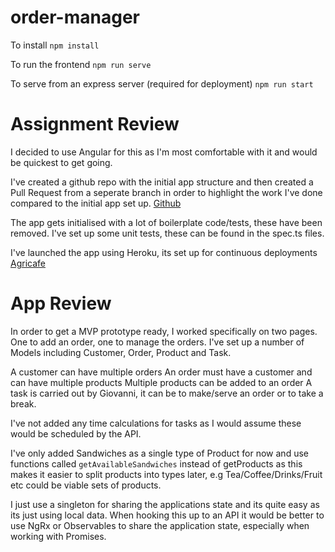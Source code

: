 # order-manager
 
To install
`npm install`

To run the frontend
`npm run serve`

To serve from an express server (required for deployment)
`npm run start`

# Assignment Review

[Github]: https://github.com/samc05991/order-manager/pulls?q=is%3Apr+is%3Aclosed/ "Github"

[Agricafe]: https://agricafe.herokuapp.com/ "Agricafe"

I decided to use Angular for this as I'm most comfortable with it and would be quickest to get going. 

I've created a github repo with the initial app structure and then created a Pull Request from a seperate branch in order to highlight the work I've done compared to the initial app set up. [Github]

The app gets initialised with a lot of boilerplate code/tests, these have been removed. I've set up some unit tests, these can be found in the spec.ts files.

I've launched the app using Heroku, its set up for continuous deployments [Agricafe]

# App Review

In order to get a MVP prototype ready, I worked specifically on two pages. One to add an order, one to manage the orders. I've set up a number of Models including Customer, Order, Product and Task.

A customer can have multiple orders
An order must have a customer and can have multiple products
Multiple products can be added to an order
A task is carried out by Giovanni, it can be to make/serve an order or to take a break.

I've not added any time calculations for tasks as I would assume these would be scheduled by the API.

I've only added Sandwiches as a single type of Product for now and use functions called `getAvailableSandwiches` instead of getProducts as this makes it easier to split products into types later, e.g Tea/Coffee/Drinks/Fruit etc could be viable sets of products.

I just use a singleton for sharing the applications state and its quite easy as its just using local data. When hooking this up to an API it would be better to use NgRx or Observables to share the application state, especially when working with Promises.
